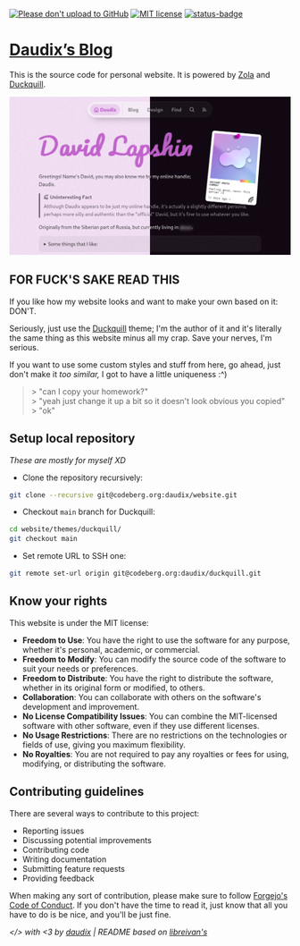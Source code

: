 [![Please don't upload to GitHub](https://nogithub.codeberg.page/badge.svg)](https://nogithub.codeberg.page)
[![MIT license](https://img.shields.io/badge/License-MIT-blue)](https://mit-license.org)
[![status-badge](https://ci.codeberg.org/api/badges/13469/status.svg)](https://ci.codeberg.org/repos/13469)

# [Daudix’s Blog](https://daudix.one)

This is the source code for personal website. It is powered by [Zola](https://www.getzola.org) and [Duckquill](https://duckquill.daudix.one).

![Screenshot](screenshot.png)

## FOR FUCK'S SAKE READ THIS

If you like how my website looks and want to make your own based on it: DON'T.

Seriously, just use the [Duckquill](https://duckquill.daudix.one) theme; I'm the author of it and it's literally the same thing as this website minus all my crap. Save your nerves, I'm serious.

If you want to use some custom styles and stuff from here, go ahead, just don't make it *too similar,* I got to have a little uniqueness :^)

> \> "can I copy your homework?"  
> \> "yeah just change it up a bit so it doesn't look obvious you copied"  
> \> "ok"

## Setup local repository

*These are mostly for myself XD*

- Clone the repository recursively:

```bash
git clone --recursive git@codeberg.org:daudix/website.git
```

- Checkout `main` branch for Duckquill:

```bash
cd website/themes/duckquill/
git checkout main
```

- Set remote URL to SSH one:

```bash
git remote set-url origin git@codeberg.org:daudix/duckquill.git
```

## Know your rights

This website is under the MIT license:

- **Freedom to Use**: You have the right to use the software for any purpose, whether it's personal, academic, or commercial.
- **Freedom to Modify**: You can modify the source code of the software to suit your needs or preferences.
- **Freedom to Distribute**: You have the right to distribute the software, whether in its original form or modified, to others.
- **Collaboration**: You can collaborate with others on the software's development and improvement.
- **No License Compatibility Issues**: You can combine the MIT-licensed software with other software, even if they use different licenses.
- **No Usage Restrictions**: There are no restrictions on the technologies or fields of use, giving you maximum flexibility.
- **No Royalties**: You are not required to pay any royalties or fees for using, modifying, or distributing the software.

## Contributing guidelines

There are several ways to contribute to this project:

- Reporting issues
- Discussing potential improvements
- Contributing code
- Writing documentation
- Submitting feature requests
- Providing feedback

When making any sort of contribution, please make sure to follow [Forgejo's Code of Conduct](https://codeberg.org/forgejo/code-of-conduct). If you don't have the time to read it, just know that all you have to do is be nice, and you'll be just fine.

*</> with <3 by [daudix](https://daudix.one) | README based on [libreivan's](https://codeberg.org/libreivan/libreivan.com)*
